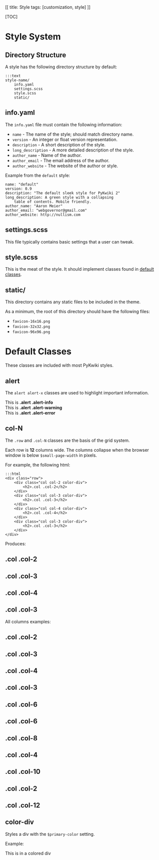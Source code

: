 [[
title: Style
tags: [customization, style]
]]

[TOC]

# Style System

## Directory Structure

A style has the following directory structure by default:

    :::text
    style-name/
        info.yaml
        settings.scss
        style.scss
        static/

## info.yaml

The `info.yaml` file must contain the following information:

* `name` - The name of the style; should match directory name.
* `version` - An integer or float version representation.
* `description` - A short description of the style.
* `long_description` - A more detailed description of the style.
* `author_name` - Name of the author.
* `author_email` - The email address of the author.
* `author_website` - The website of the author or style. 

Example from the `default` style:

    name: "default"
    version: 0.9
    description: "The default sleek style for PyKwiki 2"
    long_description: A green style with a collapsing
        table of contents. Mobile friendly.
    author_name: "Aaron Meier"
    author_email: "webgovernor@gmail.com"
    author_website: http://nullism.com


## settings.scss

This file typically contains basic settings that a user can tweak. 

## style.scss

This is the meat of the style. It should implement classes found in [default classes](#default-classes). 

## static/

This directory contains any static files to be included in the theme. 

As a minimum, the root of this directory should have the following files:

* `favicon-16x16.png`
* `favicon-32x32.png`
* `favicon-96x96.png`

# Default Classes

These classes are included with most PyKwiki styles. 

## alert

The `alert alert-x` classes are used to highlight important information. 

<div class="alert alert-info">
    This is <b>.alert .alert-info</b>
</div>

<div class="alert alert-warning">
    This is <b>.alert .alert-warning</b>
</div>

<div class="alert alert-error">
    This is <b>.alert .alert-error</b>
</div>

## col-N

The `.row` and `.col-N` classes are the basis of the grid system.

Each row is **12** columns wide. The columns collapse when
the browser window is below `$small-page-width` in pixels. 

For example, the following html:

    :::html
    <div class="row">
        <div class="col col-2 color-div">
            <h2>.col .col-2</h2>
        </div>
        <div class="col col-3 color-div">
            <h2>.col .col-3</h2>
        </div>
        <div class="col col-4 color-div">
            <h2>.col .col-4</h2>
        </div>
        <div class="col col-3 color-div">
            <h2>.col .col-3</h2>
        </div>
    </div>

Produces:

<div class="row">
    <div class="col col-2 color-div">
        <h2>.col .col-2</h2>
    </div>
    <div class="col col-3 color-div">
        <h2>.col .col-3</h2>
    </div>
    <div class="col col-4 color-div">
        <h2>.col .col-4</h2>
    </div>
    <div class="col col-3 color-div">
        <h2>.col .col-3</h2>
    </div>
</div>



All columns examples:

<div class="row">
<div class="col col-2 color-div">
    <h2>.col .col-2</h2>
</div>
<div class="col col-3 color-div">
    <h2>.col .col-3</h2>
</div>
<div class="col col-4 color-div">
    <h2>.col .col-4</h2>
</div>
<div class="col col-3 color-div">
    <h2>.col .col-3</h2>
</div>
</div>

<div class="row">
<div class="col col-6 color-div">
    <h2>.col .col-6</h2>
</div>
<div class="col col-6 color-div">
    <h2>.col .col-6</h2>
</div>
</div>

<div class="row">
<div class="col col-8 color-div">
    <h2>.col .col-8</h2>
</div>
<div class="col col-4 color-div">
    <h2>.col .col-4</h2>
</div>
</div>

<div class="row">
<div class="col col-10 color-div">
    <h2>.col .col-10</h2>
</div>
<div class="col col-2 color-div">
    <h2>.col .col-2</h2>
</div>
</div>

<div class="row">
<div class="col col-12 color-div">
    <h2>.col .col-12</h2>
</div>
</div>

## color-div

Styles a div with the `$primary-color` setting.

Example:

<div class="row">
<div class="col col-12 color-div"><p>This is in a colored div</p></div>
</div>
